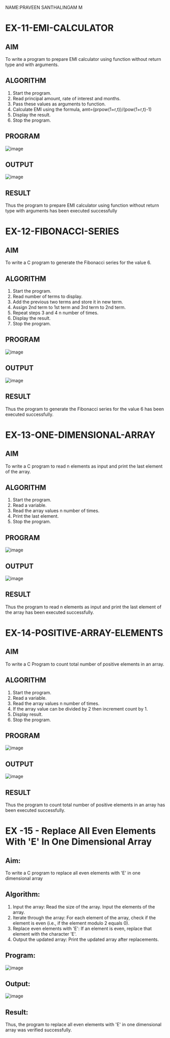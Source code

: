 NAME:PRAVEEN SANTHALINGAM M
# EX-11-EMI-CALCULATOR

## AIM

To write a program to prepare EMI calculator using function without return type and with arguments.

## ALGORITHM

1.	Start the program.
2.	Read principal amount, rate of interest and months.
3.	Pass these values as arguments to function.
4.	Calculate EMI using the formula, amt=(prpow(1+r,t))/(pow(1+r,t)-1)
5.	Display the result.
6.	Stop the program.

## PROGRAM


![image](https://github.com/user-attachments/assets/b667dd41-e8e4-4eed-b305-4a926be40b6f)

## OUTPUT



![image](https://github.com/user-attachments/assets/63abae63-0738-4c84-852f-80022dabe9a8)




## RESULT

Thus the program to prepare EMI calculator using function without return type with arguments has been executed successfully
 
 


# EX-12-FIBONACCI-SERIES
## AIM
To write a C program to generate the Fibonacci series for the value 6.

## ALGORITHM
1.	Start the program.
2.	Read number of terms to display.
3.	Add the previous two terms and store it in new term.
4.	Assign 2nd term to 1st term and 3rd term to 2nd term.
5.	Repeat steps 3 and 4 n number of times.
6.	Display the result.
7.	Stop the program.

## PROGRAM


![image](https://github.com/user-attachments/assets/2865868b-b8d1-4619-8c8a-d9136d11079a)

## OUTPUT



![image](https://github.com/user-attachments/assets/a625463c-0898-4cf8-ac55-cc070d8bbe62)






## RESULT
Thus the program to generate the Fibonacci series for the value 6 has been executed successfully.
 
 


# EX-13-ONE-DIMENSIONAL-ARRAY
## AIM
To write a C program to read n elements as input and print the last element of the array.

## ALGORITHM
1.	Start the program.
2.	Read a variable.
3.	Read the array values n number of times.
4.	Print the last element.
5.	Stop the program.

## PROGRAM


![image](https://github.com/user-attachments/assets/56dae421-94fa-4821-aabe-1ab9e5b08a0b)

## OUTPUT




![image](https://github.com/user-attachments/assets/fbb5305e-0170-4e06-b4b1-1f6e9ec25ba3)






## RESULT
Thus the program to read n elements as input and print the last element of the array has been executed successfully.
 
 


# EX-14-POSITIVE-ARRAY-ELEMENTS
## AIM
To write a C Program to count total number of positive elements in an array.

## ALGORITHM
1.	Start the program.
2.	Read a variable.
3.	Read the array values n number of times.
4.	If the array value can be divided by 2 then increment count by 1.
5.	Display result.
6.	Stop the program.

## PROGRAM


![image](https://github.com/user-attachments/assets/b6461c01-3818-46e3-b58d-d36e14fda212)




## OUTPUT



![image](https://github.com/user-attachments/assets/f396e0fc-3173-4614-bd11-9138080eed19)



## RESULT
Thus the program to count total number of positive elements in an array has been executed successfully.





 
 


# EX -15 - Replace All Even Elements With 'E' In One Dimensional Array

## Aim:
To write a C program to replace all even elements with 'E' in one dimensional array

## Algorithm:
1.	Input the array:
  Read the size of the array.
  Input the elements of the array.
2.	Iterate through the array:
 	For each element of the array, check if the element is even (i.e., if the element modulo 2 equals 0).
3.	Replace even elements with 'E':
     If an element is even, replace that element with the character 'E'.
4.	Output the updated array:
 Print the updated array after replacements.

## Program:


![image](https://github.com/user-attachments/assets/a0f2fe5f-f679-4717-ac06-3eb39997e2e4)

## Output:
 


![image](https://github.com/user-attachments/assets/146f9ded-7448-4234-b995-8571f92ddcb5)



## Result:

Thus, the program to replace all even elements with 'E' in one dimensional array was verified successfully.



